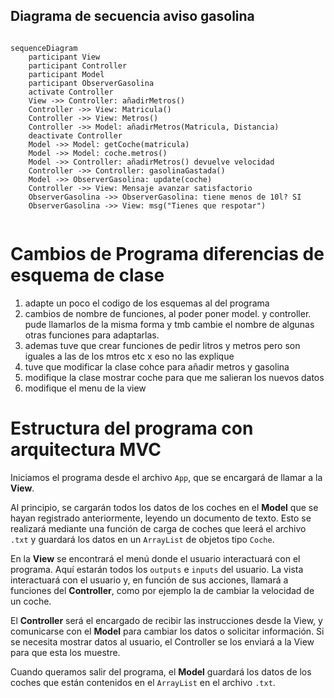 ## Diagrama de secuencia aviso gasolina

```mermaid

sequenceDiagram
    participant View
    participant Controller
    participant Model
    participant ObserverGasolina
    activate Controller
    View ->> Controller: añadirMetros()
    Controller ->> View: Matricula()
    Controller ->> View: Metros()
    Controller ->> Model: añadirMetros(Matricula, Distancia)
    deactivate Controller
    Model ->> Model: getCoche(matricula)
    Model ->> Model: coche.metros()
    Model ->> Controller: añadirMetros() devuelve velocidad
    Controller ->> Controller: gasolinaGastada()
    Model ->> ObserverGasolina: update(coche)
    Controller ->> View: Mensaje avanzar satisfactorio
    ObserverGasolina ->> ObserverGasolina: tiene menos de 10l? SI
    ObserverGasolina ->> View: msg("Tienes que respotar")
    
```

# Cambios de Programa diferencias de esquema de clase

1. adapte un poco el codigo de los esquemas al del programa
2. cambios de nombre de funciones, al poder poner model. y controller. pude llamarlos de la misma forma y tmb cambie el nombre de algunas otras funciones para adaptarlas.
3. ademas tuve que crear funciones de pedir litros y metros pero son iguales a las de los mtros etc x eso no las explique
4. tuve que modificar la clase cohce para añadir metros y gasolina
5. modifique la clase mostrar coche para que me salieran los nuevos datos
6. modifique el menu de la view




# Estructura del programa con arquitectura MVC

Iniciamos el programa desde el archivo `App`, que se encargará de llamar a la **View**.

Al principio, se cargarán todos los datos de los coches en el **Model** que se hayan registrado anteriormente, leyendo un documento de texto. Esto se realizará mediante una función de carga de coches que leerá el archivo `.txt` y guardará los datos en un `ArrayList` de objetos tipo `Coche`.

En la **View** se encontrará el menú donde el usuario interactuará con el programa. Aquí estarán todos los `outputs` e `inputs` del usuario. La vista interactuará con el usuario y, en función de sus acciones, llamará a funciones del **Controller**, como por ejemplo la de cambiar la velocidad de un coche.

El **Controller** será el encargado de recibir las instrucciones desde la View, y comunicarse con el **Model** para cambiar los datos o solicitar información. Si se necesita mostrar datos al usuario, el Controller se los enviará a la View para que esta los muestre.

Cuando queramos salir del programa, el **Model** guardará los datos de los coches que están contenidos en el `ArrayList` en el archivo `.txt`.

